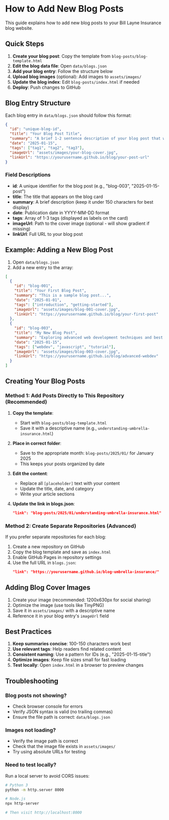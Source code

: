 # How to Add New Blog Posts

This guide explains how to add new blog posts to your Bill Layne Insurance blog website.

## Quick Steps

1. **Create your blog post**: Copy the template from `blog-posts/blog-template.html`
2. **Edit the blog data file**: Open `data/blogs.json`
3. **Add your blog entry**: Follow the structure below
4. **Upload blog images** (optional): Add images to `assets/images/`
5. **Update the blog index**: Edit `blog-posts/index.html` if needed
6. **Deploy**: Push changes to GitHub

## Blog Entry Structure

Each blog entry in `data/blogs.json` should follow this format:

```json
{
  "id": "unique-blog-id",
  "title": "Your Blog Post Title",
  "summary": "A brief 1-2 sentence description of your blog post that will appear on the landing page.",
  "date": "2025-01-15",
  "tags": ["tag1", "tag2", "tag3"],
  "imageUrl": "assets/images/your-blog-cover.jpg",
  "linkUrl": "https://yourusername.github.io/blog/your-post-url"
}
```

### Field Descriptions

- **id**: A unique identifier for the blog post (e.g., "blog-003", "2025-01-15-post")
- **title**: The title that appears on the blog card
- **summary**: A brief description (keep it under 150 characters for best display)
- **date**: Publication date in YYYY-MM-DD format
- **tags**: Array of 1-3 tags (displayed as labels on the card)
- **imageUrl**: Path to the cover image (optional - will show gradient if missing)
- **linkUrl**: Full URL to your blog post

## Example: Adding a New Blog Post

1. Open `data/blogs.json`
2. Add a new entry to the array:

```json
[
  {
    "id": "blog-001",
    "title": "Your First Blog Post",
    "summary": "This is a sample blog post...",
    "date": "2025-01-01",
    "tags": ["introduction", "getting-started"],
    "imageUrl": "assets/images/blog-001-cover.jpg",
    "linkUrl": "https://yourusername.github.io/blog/your-first-post"
  },
  {
    "id": "blog-003",
    "title": "My New Blog Post",
    "summary": "Exploring advanced web development techniques and best practices.",
    "date": "2025-01-15",
    "tags": ["webdev", "javascript", "tutorial"],
    "imageUrl": "assets/images/blog-003-cover.jpg",
    "linkUrl": "https://yourusername.github.io/blog/advanced-webdev"
  }
]
```

## Creating Your Blog Posts

### Method 1: Add Posts Directly to This Repository (Recommended)

1. **Copy the template**: 
   - Start with `blog-posts/blog-template.html`
   - Save it with a descriptive name (e.g., `understanding-umbrella-insurance.html`)
   
2. **Place in correct folder**:
   - Save to the appropriate month: `blog-posts/2025/01/` for January 2025
   - This keeps your posts organized by date

3. **Edit the content**:
   - Replace all `[placeholder]` text with your content
   - Update the title, date, and category
   - Write your article sections

4. **Update the link in blogs.json**:
   ```json
   "link": "blog-posts/2025/01/understanding-umbrella-insurance.html"
   ```

### Method 2: Create Separate Repositories (Advanced)

If you prefer separate repositories for each blog:

1. Create a new repository on GitHub
2. Copy the blog template and save as `index.html`
3. Enable GitHub Pages in repository settings
4. Use the full URL in `blogs.json`:
   ```json
   "link": "https://yourusername.github.io/blog-umbrella-insurance/"
   ```

## Adding Blog Cover Images

1. Create your image (recommended: 1200x630px for social sharing)
2. Optimize the image (use tools like TinyPNG)
3. Save it in `assets/images/` with a descriptive name
4. Reference it in your blog entry's `imageUrl` field

## Best Practices

1. **Keep summaries concise**: 100-150 characters work best
2. **Use relevant tags**: Help readers find related content
3. **Consistent naming**: Use a pattern for IDs (e.g., "2025-01-15-title")
4. **Optimize images**: Keep file sizes small for fast loading
5. **Test locally**: Open `index.html` in a browser to preview changes

## Troubleshooting

### Blog posts not showing?
- Check browser console for errors
- Verify JSON syntax is valid (no trailing commas)
- Ensure the file path is correct: `data/blogs.json`

### Images not loading?
- Verify the image path is correct
- Check that the image file exists in `assets/images/`
- Try using absolute URLs for testing

### Need to test locally?
Run a local server to avoid CORS issues:
```bash
# Python 3
python -m http.server 8000

# Node.js
npx http-server

# Then visit http://localhost:8000
```